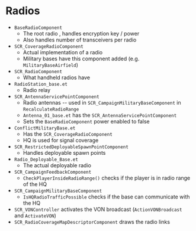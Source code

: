 # Radios

- `BaseRadioComponent`
	- The root radio , handles encryption key / power
	- Also handles number of transceivers per radio 
- `SCR_CoverageRadioComponent`
	- Actual implementation of a radio
	- Military bases have this component added (e.g. `MilitaryBaseAirfield`)
- `SCR_RadioComponent`
	- What handheld radios have
- `RadioStation_base.et`
	- Radio relay
- `SCR_AntennaServicePointComponent`
	- Radio antennas -- used in `SCR_CampaignMilitaryBaseComponent` in `RecalculateRadioRange`
	- `Antenna_01_base.et` has the `SCR_AntennaServicePointComponent`
	- Sets the `BaseRadioComponent` power enabled to false
- `ConflictMilitaryBase.et`
	- Has the `SCR_CoverageRadioComponent`
	- HQ is used for signal coverage
- `SCR_RestrictedDeployableSpawnPointComponent`
	- Handles deployable spawn points
- `Radio_Deployable_Base.et`
	- The actual deployable radio
- `SCR_CampaignFeedbackComponent`
	- `CheckPlayerInsideRadioRange()` checks if the player is in radio range of the HQ
- `SCR_CampaignMilitaryBaseComponent`
	- `IsHQRadioTrafficPossible` checks if the base can communicate with the HQ
- `SCR_VONController` activates the VON broadcast (`ActionVONBroadcast` and `ActivateVON`)
- `SCR_RadioCoverageMapDescriptorComponent` draws the radio links